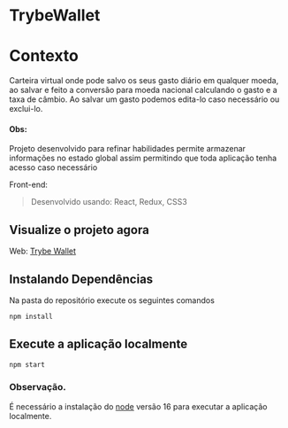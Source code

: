 # TrybeWallet

# Contexto
Carteira virtual onde pode salvo os seus gasto diário em qualquer moeda, ao salvar e feito a conversão para moeda nacional calculando o gasto e a taxa de câmbio.
Ao salvar um gasto podemos edita-lo caso necessário ou exclui-lo.
#### Obs:
Projeto desenvolvido para refinar habilidades permite armazenar informações no estado global assim permitindo que toda aplicação tenha acesso caso necessário

Front-end:
> Desenvolvido usando: React, Redux, CSS3

## Visualize o projeto agora
Web: <a href="https://projeto-trybe-wallet-beta.vercel.app/" rel="noopener ugc nofollow" target="_blank">Trybe Wallet</a>

## Instalando Dependências

Na pasta do repositório execute os seguintes comandos

```bash 
npm install
``` 
## Execute a aplicação localmente

```bash 
npm start
``` 
### Observação.
É necessário a instalação do <a href="https://nodejs.org/en/" rel="noopener ugc nofollow" target="_blank">node</a> versão 16 para executar a aplicação localmente.

